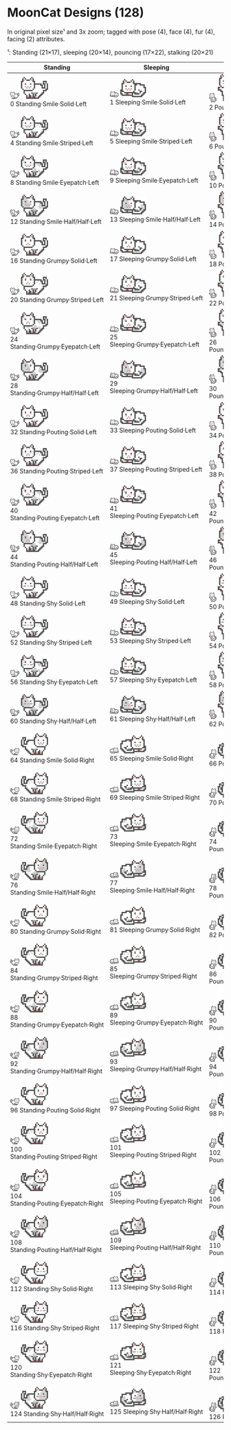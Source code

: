 # MoonCat Designs (128)

In original pixel size¹ and 3x zoom; tagged with pose (4), face (4), fur (4), facing (2) attributes.


¹: Standing (21×17), sleeping (20×14), pouncing (17×22), stalking (20×21)


| Standing | Sleeping | Pouncing | Stalking |
|----------|----------|----------|----------|
|  ![](i/design-000.png) ![](i/design-000x3.png) <br> 0 Standing·Smile·Solid·Left | ![](i/design-001.png) ![](i/design-001x3.png) <br> 1 Sleeping·Smile·Solid·Left | ![](i/design-002.png) ![](i/design-002x3.png) <br> 2 Pouncing·Smile·Solid·Left | ![](i/design-003.png) ![](i/design-003x3.png) <br> 3 Stalking·Smile·Solid·Left |
|  ![](i/design-004.png) ![](i/design-004x3.png) <br> 4 Standing·Smile·Striped·Left | ![](i/design-005.png) ![](i/design-005x3.png) <br> 5 Sleeping·Smile·Striped·Left | ![](i/design-006.png) ![](i/design-006x3.png) <br> 6 Pouncing·Smile·Striped·Left | ![](i/design-007.png) ![](i/design-007x3.png) <br> 7 Stalking·Smile·Striped·Left |
|  ![](i/design-008.png) ![](i/design-008x3.png) <br> 8 Standing·Smile·Eyepatch·Left | ![](i/design-009.png) ![](i/design-009x3.png) <br> 9 Sleeping·Smile·Eyepatch·Left | ![](i/design-010.png) ![](i/design-010x3.png) <br> 10 Pouncing·Smile·Eyepatch·Left | ![](i/design-011.png) ![](i/design-011x3.png) <br> 11 Stalking·Smile·Eyepatch·Left |
|  ![](i/design-012.png) ![](i/design-012x3.png) <br> 12 Standing·Smile·Half/Half·Left | ![](i/design-013.png) ![](i/design-013x3.png) <br> 13 Sleeping·Smile·Half/Half·Left | ![](i/design-014.png) ![](i/design-014x3.png) <br> 14 Pouncing·Smile·Half/Half·Left | ![](i/design-015.png) ![](i/design-015x3.png) <br> 15 Stalking·Smile·Half/Half·Left |
|  ![](i/design-016.png) ![](i/design-016x3.png) <br> 16 Standing·Grumpy·Solid·Left | ![](i/design-017.png) ![](i/design-017x3.png) <br> 17 Sleeping·Grumpy·Solid·Left | ![](i/design-018.png) ![](i/design-018x3.png) <br> 18 Pouncing·Grumpy·Solid·Left | ![](i/design-019.png) ![](i/design-019x3.png) <br> 19 Stalking·Grumpy·Solid·Left |
|  ![](i/design-020.png) ![](i/design-020x3.png) <br> 20 Standing·Grumpy·Striped·Left | ![](i/design-021.png) ![](i/design-021x3.png) <br> 21 Sleeping·Grumpy·Striped·Left | ![](i/design-022.png) ![](i/design-022x3.png) <br> 22 Pouncing·Grumpy·Striped·Left | ![](i/design-023.png) ![](i/design-023x3.png) <br> 23 Stalking·Grumpy·Striped·Left |
|  ![](i/design-024.png) ![](i/design-024x3.png) <br> 24 Standing·Grumpy·Eyepatch·Left | ![](i/design-025.png) ![](i/design-025x3.png) <br> 25 Sleeping·Grumpy·Eyepatch·Left | ![](i/design-026.png) ![](i/design-026x3.png) <br> 26 Pouncing·Grumpy·Eyepatch·Left | ![](i/design-027.png) ![](i/design-027x3.png) <br> 27 Stalking·Grumpy·Eyepatch·Left |
|  ![](i/design-028.png) ![](i/design-028x3.png) <br> 28 Standing·Grumpy·Half/Half·Left | ![](i/design-029.png) ![](i/design-029x3.png) <br> 29 Sleeping·Grumpy·Half/Half·Left | ![](i/design-030.png) ![](i/design-030x3.png) <br> 30 Pouncing·Grumpy·Half/Half·Left | ![](i/design-031.png) ![](i/design-031x3.png) <br> 31 Stalking·Grumpy·Half/Half·Left |
|  ![](i/design-032.png) ![](i/design-032x3.png) <br> 32 Standing·Pouting·Solid·Left | ![](i/design-033.png) ![](i/design-033x3.png) <br> 33 Sleeping·Pouting·Solid·Left | ![](i/design-034.png) ![](i/design-034x3.png) <br> 34 Pouncing·Pouting·Solid·Left | ![](i/design-035.png) ![](i/design-035x3.png) <br> 35 Stalking·Pouting·Solid·Left |
|  ![](i/design-036.png) ![](i/design-036x3.png) <br> 36 Standing·Pouting·Striped·Left | ![](i/design-037.png) ![](i/design-037x3.png) <br> 37 Sleeping·Pouting·Striped·Left | ![](i/design-038.png) ![](i/design-038x3.png) <br> 38 Pouncing·Pouting·Striped·Left | ![](i/design-039.png) ![](i/design-039x3.png) <br> 39 Stalking·Pouting·Striped·Left |
|  ![](i/design-040.png) ![](i/design-040x3.png) <br> 40 Standing·Pouting·Eyepatch·Left | ![](i/design-041.png) ![](i/design-041x3.png) <br> 41 Sleeping·Pouting·Eyepatch·Left | ![](i/design-042.png) ![](i/design-042x3.png) <br> 42 Pouncing·Pouting·Eyepatch·Left | ![](i/design-043.png) ![](i/design-043x3.png) <br> 43 Stalking·Pouting·Eyepatch·Left |
|  ![](i/design-044.png) ![](i/design-044x3.png) <br> 44 Standing·Pouting·Half/Half·Left | ![](i/design-045.png) ![](i/design-045x3.png) <br> 45 Sleeping·Pouting·Half/Half·Left | ![](i/design-046.png) ![](i/design-046x3.png) <br> 46 Pouncing·Pouting·Half/Half·Left | ![](i/design-047.png) ![](i/design-047x3.png) <br> 47 Stalking·Pouting·Half/Half·Left |
|  ![](i/design-048.png) ![](i/design-048x3.png) <br> 48 Standing·Shy·Solid·Left | ![](i/design-049.png) ![](i/design-049x3.png) <br> 49 Sleeping·Shy·Solid·Left | ![](i/design-050.png) ![](i/design-050x3.png) <br> 50 Pouncing·Shy·Solid·Left | ![](i/design-051.png) ![](i/design-051x3.png) <br> 51 Stalking·Shy·Solid·Left |
|  ![](i/design-052.png) ![](i/design-052x3.png) <br> 52 Standing·Shy·Striped·Left | ![](i/design-053.png) ![](i/design-053x3.png) <br> 53 Sleeping·Shy·Striped·Left | ![](i/design-054.png) ![](i/design-054x3.png) <br> 54 Pouncing·Shy·Striped·Left | ![](i/design-055.png) ![](i/design-055x3.png) <br> 55 Stalking·Shy·Striped·Left |
|  ![](i/design-056.png) ![](i/design-056x3.png) <br> 56 Standing·Shy·Eyepatch·Left | ![](i/design-057.png) ![](i/design-057x3.png) <br> 57 Sleeping·Shy·Eyepatch·Left | ![](i/design-058.png) ![](i/design-058x3.png) <br> 58 Pouncing·Shy·Eyepatch·Left | ![](i/design-059.png) ![](i/design-059x3.png) <br> 59 Stalking·Shy·Eyepatch·Left |
|  ![](i/design-060.png) ![](i/design-060x3.png) <br> 60 Standing·Shy·Half/Half·Left | ![](i/design-061.png) ![](i/design-061x3.png) <br> 61 Sleeping·Shy·Half/Half·Left | ![](i/design-062.png) ![](i/design-062x3.png) <br> 62 Pouncing·Shy·Half/Half·Left | ![](i/design-063.png) ![](i/design-063x3.png) <br> 63 Stalking·Shy·Half/Half·Left |
|  ![](i/design-064.png) ![](i/design-064x3.png) <br> 64 Standing·Smile·Solid·Right | ![](i/design-065.png) ![](i/design-065x3.png) <br> 65 Sleeping·Smile·Solid·Right | ![](i/design-066.png) ![](i/design-066x3.png) <br> 66 Pouncing·Smile·Solid·Right | ![](i/design-067.png) ![](i/design-067x3.png) <br> 67 Stalking·Smile·Solid·Right |
|  ![](i/design-068.png) ![](i/design-068x3.png) <br> 68 Standing·Smile·Striped·Right | ![](i/design-069.png) ![](i/design-069x3.png) <br> 69 Sleeping·Smile·Striped·Right | ![](i/design-070.png) ![](i/design-070x3.png) <br> 70 Pouncing·Smile·Striped·Right | ![](i/design-071.png) ![](i/design-071x3.png) <br> 71 Stalking·Smile·Striped·Right |
|  ![](i/design-072.png) ![](i/design-072x3.png) <br> 72 Standing·Smile·Eyepatch·Right | ![](i/design-073.png) ![](i/design-073x3.png) <br> 73 Sleeping·Smile·Eyepatch·Right | ![](i/design-074.png) ![](i/design-074x3.png) <br> 74 Pouncing·Smile·Eyepatch·Right | ![](i/design-075.png) ![](i/design-075x3.png) <br> 75 Stalking·Smile·Eyepatch·Right |
|  ![](i/design-076.png) ![](i/design-076x3.png) <br> 76 Standing·Smile·Half/Half·Right | ![](i/design-077.png) ![](i/design-077x3.png) <br> 77 Sleeping·Smile·Half/Half·Right | ![](i/design-078.png) ![](i/design-078x3.png) <br> 78 Pouncing·Smile·Half/Half·Right | ![](i/design-079.png) ![](i/design-079x3.png) <br> 79 Stalking·Smile·Half/Half·Right |
|  ![](i/design-080.png) ![](i/design-080x3.png) <br> 80 Standing·Grumpy·Solid·Right | ![](i/design-081.png) ![](i/design-081x3.png) <br> 81 Sleeping·Grumpy·Solid·Right | ![](i/design-082.png) ![](i/design-082x3.png) <br> 82 Pouncing·Grumpy·Solid·Right | ![](i/design-083.png) ![](i/design-083x3.png) <br> 83 Stalking·Grumpy·Solid·Right |
|  ![](i/design-084.png) ![](i/design-084x3.png) <br> 84 Standing·Grumpy·Striped·Right | ![](i/design-085.png) ![](i/design-085x3.png) <br> 85 Sleeping·Grumpy·Striped·Right | ![](i/design-086.png) ![](i/design-086x3.png) <br> 86 Pouncing·Grumpy·Striped·Right | ![](i/design-087.png) ![](i/design-087x3.png) <br> 87 Stalking·Grumpy·Striped·Right |
|  ![](i/design-088.png) ![](i/design-088x3.png) <br> 88 Standing·Grumpy·Eyepatch·Right | ![](i/design-089.png) ![](i/design-089x3.png) <br> 89 Sleeping·Grumpy·Eyepatch·Right | ![](i/design-090.png) ![](i/design-090x3.png) <br> 90 Pouncing·Grumpy·Eyepatch·Right | ![](i/design-091.png) ![](i/design-091x3.png) <br> 91 Stalking·Grumpy·Eyepatch·Right |
|  ![](i/design-092.png) ![](i/design-092x3.png) <br> 92 Standing·Grumpy·Half/Half·Right | ![](i/design-093.png) ![](i/design-093x3.png) <br> 93 Sleeping·Grumpy·Half/Half·Right | ![](i/design-094.png) ![](i/design-094x3.png) <br> 94 Pouncing·Grumpy·Half/Half·Right | ![](i/design-095.png) ![](i/design-095x3.png) <br> 95 Stalking·Grumpy·Half/Half·Right |
|  ![](i/design-096.png) ![](i/design-096x3.png) <br> 96 Standing·Pouting·Solid·Right | ![](i/design-097.png) ![](i/design-097x3.png) <br> 97 Sleeping·Pouting·Solid·Right | ![](i/design-098.png) ![](i/design-098x3.png) <br> 98 Pouncing·Pouting·Solid·Right | ![](i/design-099.png) ![](i/design-099x3.png) <br> 99 Stalking·Pouting·Solid·Right |
|  ![](i/design-100.png) ![](i/design-100x3.png) <br> 100 Standing·Pouting·Striped·Right | ![](i/design-101.png) ![](i/design-101x3.png) <br> 101 Sleeping·Pouting·Striped·Right | ![](i/design-102.png) ![](i/design-102x3.png) <br> 102 Pouncing·Pouting·Striped·Right | ![](i/design-103.png) ![](i/design-103x3.png) <br> 103 Stalking·Pouting·Striped·Right |
|  ![](i/design-104.png) ![](i/design-104x3.png) <br> 104 Standing·Pouting·Eyepatch·Right | ![](i/design-105.png) ![](i/design-105x3.png) <br> 105 Sleeping·Pouting·Eyepatch·Right | ![](i/design-106.png) ![](i/design-106x3.png) <br> 106 Pouncing·Pouting·Eyepatch·Right | ![](i/design-107.png) ![](i/design-107x3.png) <br> 107 Stalking·Pouting·Eyepatch·Right |
|  ![](i/design-108.png) ![](i/design-108x3.png) <br> 108 Standing·Pouting·Half/Half·Right | ![](i/design-109.png) ![](i/design-109x3.png) <br> 109 Sleeping·Pouting·Half/Half·Right | ![](i/design-110.png) ![](i/design-110x3.png) <br> 110 Pouncing·Pouting·Half/Half·Right | ![](i/design-111.png) ![](i/design-111x3.png) <br> 111 Stalking·Pouting·Half/Half·Right |
|  ![](i/design-112.png) ![](i/design-112x3.png) <br> 112 Standing·Shy·Solid·Right | ![](i/design-113.png) ![](i/design-113x3.png) <br> 113 Sleeping·Shy·Solid·Right | ![](i/design-114.png) ![](i/design-114x3.png) <br> 114 Pouncing·Shy·Solid·Right | ![](i/design-115.png) ![](i/design-115x3.png) <br> 115 Stalking·Shy·Solid·Right |
|  ![](i/design-116.png) ![](i/design-116x3.png) <br> 116 Standing·Shy·Striped·Right | ![](i/design-117.png) ![](i/design-117x3.png) <br> 117 Sleeping·Shy·Striped·Right | ![](i/design-118.png) ![](i/design-118x3.png) <br> 118 Pouncing·Shy·Striped·Right | ![](i/design-119.png) ![](i/design-119x3.png) <br> 119 Stalking·Shy·Striped·Right |
|  ![](i/design-120.png) ![](i/design-120x3.png) <br> 120 Standing·Shy·Eyepatch·Right | ![](i/design-121.png) ![](i/design-121x3.png) <br> 121 Sleeping·Shy·Eyepatch·Right | ![](i/design-122.png) ![](i/design-122x3.png) <br> 122 Pouncing·Shy·Eyepatch·Right | ![](i/design-123.png) ![](i/design-123x3.png) <br> 123 Stalking·Shy·Eyepatch·Right |
|  ![](i/design-124.png) ![](i/design-124x3.png) <br> 124 Standing·Shy·Half/Half·Right | ![](i/design-125.png) ![](i/design-125x3.png) <br> 125 Sleeping·Shy·Half/Half·Right | ![](i/design-126.png) ![](i/design-126x3.png) <br> 126 Pouncing·Shy·Half/Half·Right | ![](i/design-127.png) ![](i/design-127x3.png) <br> 127 Stalking·Shy·Half/Half·Right |
